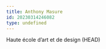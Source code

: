 ```yaml
---
title: Anthony Masure
id: 20230314246082
type: undefined
---
```


Haute école d’art et de design (HEAD)